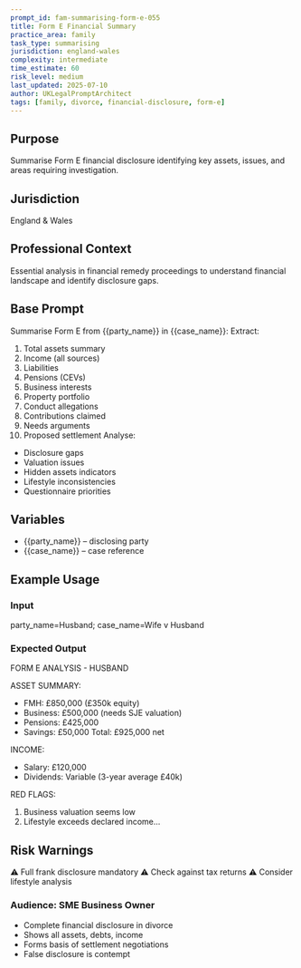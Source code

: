 ```yaml
---
prompt_id: fam-summarising-form-e-055
title: Form E Financial Summary
practice_area: family
task_type: summarising
jurisdiction: england-wales
complexity: intermediate
time_estimate: 60
risk_level: medium
last_updated: 2025-07-10
author: UKLegalPromptArchitect
tags: [family, divorce, financial-disclosure, form-e]
---
```


## Purpose
Summarise Form E financial disclosure identifying key assets, issues, and areas requiring investigation.

## Jurisdiction
England & Wales

## Professional Context
Essential analysis in financial remedy proceedings to understand financial landscape and identify disclosure gaps.

## Base Prompt
Summarise Form E from \{\{party_name\}\} in \{\{case_name\}\}:
Extract:
1. Total assets summary
2. Income (all sources)
3. Liabilities
4. Pensions (CEVs)
5. Business interests
6. Property portfolio
7. Conduct allegations
8. Contributions claimed
9. Needs arguments
10. Proposed settlement
Analyse:
- Disclosure gaps
- Valuation issues
- Hidden assets indicators
- Lifestyle inconsistencies
- Questionnaire priorities

## Variables
- \{\{party_name\}\} – disclosing party
- \{\{case_name\}\} – case reference

## Example Usage
### Input
party_name=Husband; case_name=Wife v Husband

### Expected Output
FORM E ANALYSIS - HUSBAND

ASSET SUMMARY:
- FMH: £850,000 (£350k equity)
- Business: £500,000 (needs SJE valuation)
- Pensions: £425,000
- Savings: £50,000
Total: £925,000 net

INCOME:
- Salary: £120,000
- Dividends: Variable (3-year average £40k)

RED FLAGS:
1. Business valuation seems low
2. Lifestyle exceeds declared income...

## Risk Warnings
⚠️ Full frank disclosure mandatory
⚠️ Check against tax returns
⚠️ Consider lifestyle analysis

### Audience: SME Business Owner
- Complete financial disclosure in divorce
- Shows all assets, debts, income
- Forms basis of settlement negotiations
- False disclosure is contempt
